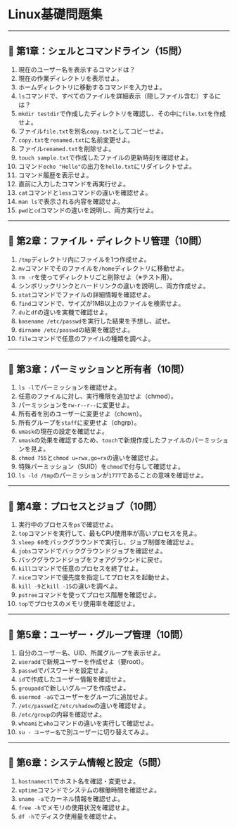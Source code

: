 # Linux基礎問題集

---

## 🔹 第1章：シェルとコマンドライン（15問）

1. 現在のユーザー名を表示するコマンドは？  
2. 現在の作業ディレクトリを表示せよ。  
3. ホームディレクトリに移動するコマンドを入力せよ。  
4. `ls`コマンドで、すべてのファイルを詳細表示（隠しファイル含む）するには？  
5. `mkdir testdir`で作成したディレクトリを確認し、その中に`file.txt`を作成せよ。  
6. ファイル`file.txt`を別名`copy.txt`としてコピーせよ。  
7. `copy.txt`を`renamed.txt`に名前変更せよ。  
8. ファイル`renamed.txt`を削除せよ。  
9. `touch sample.txt`で作成したファイルの更新時刻を確認せよ。  
10. コマンド`echo "Hello"`の出力を`hello.txt`にリダイレクトせよ。  
11. コマンド履歴を表示せよ。  
12. 直前に入力したコマンドを再実行せよ。  
13. `cat`コマンドと`less`コマンドの違いを確認せよ。  
14. `man ls`で表示される内容を確認せよ。  
15. `pwd`と`cd`コマンドの違いを説明し、両方実行せよ。  

---

## 🔹 第2章：ファイル・ディレクトリ管理（10問）

1. `/tmp`ディレクトリ内にファイルを1つ作成せよ。  
2. `mv`コマンドでそのファイルを`/home`ディレクトリに移動せよ。  
3. `rm -r`を使ってディレクトリごと削除せよ（※テスト用）。  
4. シンボリックリンクとハードリンクの違いを説明し、両方作成せよ。  
5. `stat`コマンドでファイルの詳細情報を確認せよ。  
6. `find`コマンドで、サイズが1MB以上のファイルを検索せよ。  
7. `du`と`df`の違いを実機で確認せよ。  
8. `basename /etc/passwd`を実行した結果を予想し、試せ。  
9. `dirname /etc/passwd`の結果を確認せよ。  
10. `file`コマンドで任意のファイルの種類を調べよ。  

---

## 🔹 第3章：パーミッションと所有者（10問）

1. `ls -l`でパーミッションを確認せよ。  
2. 任意のファイルに対し、実行権限を追加せよ（chmod）。  
3. パーミッションを`rw-r--r--`に変更せよ。  
4. 所有者を別のユーザーに変更せよ（chown）。  
5. 所有グループを`staff`に変更せよ（chgrp）。  
6. `umask`の現在の設定を確認せよ。  
7. `umask`の効果を確認するため、`touch`で新規作成したファイルのパーミッションを見よ。  
8. `chmod 755`と`chmod u=rwx,go=rx`の違いを確認せよ。  
9. 特殊パーミッション（SUID）を`chmod`で付与して確認せよ。  
10. `ls -ld /tmp`のパーミッションが`1777`であることの意味を確認せよ。  

---

## 🔹 第4章：プロセスとジョブ（10問）

1. 実行中のプロセスを`ps`で確認せよ。  
2. `top`コマンドを実行して、最もCPU使用率が高いプロセスを見よ。  
3. `sleep 60`をバックグラウンドで実行し、ジョブ制御を確認せよ。  
4. `jobs`コマンドでバックグラウンドジョブを確認せよ。  
5. バックグラウンドジョブをフォアグラウンドに戻せ。  
6. `kill`コマンドで任意のプロセスを終了せよ。  
7. `nice`コマンドで優先度を指定してプロセスを起動せよ。  
8. `kill -9`と`kill -15`の違いを調べよ。  
9. `pstree`コマンドを使ってプロセス階層を確認せよ。  
10. `top`でプロセスのメモリ使用率を確認せよ。  

---

## 🔹 第5章：ユーザー・グループ管理（10問）

1. 自分のユーザー名、UID、所属グループを表示せよ。  
2. `useradd`で新規ユーザーを作成せよ（要root）。  
3. `passwd`でパスワードを設定せよ。  
4. `id`で作成したユーザー情報を確認せよ。  
5. `groupadd`で新しいグループを作成せよ。  
6. `usermod -aG`でユーザーをグループに追加せよ。  
7. `/etc/passwd`と`/etc/shadow`の違いを確認せよ。  
8. `/etc/group`の内容を確認せよ。  
9. `whoami`と`who`コマンドの違いを実行して確認せよ。  
10. `su - ユーザー名`で別ユーザーに切り替えてみよ。  

---

## 🔹 第6章：システム情報と設定（5問）

1. `hostnamectl`でホスト名を確認・変更せよ。  
2. `uptime`コマンドでシステムの稼働時間を確認せよ。  
3. `uname -a`でカーネル情報を確認せよ。  
4. `free -h`でメモリの使用状況を確認せよ。  
5. `df -h`でディスク使用量を確認せよ。  

